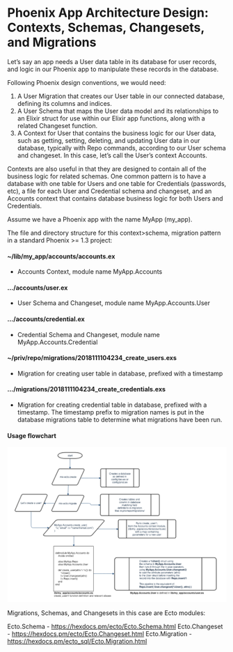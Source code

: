 # Phoenix App Architecture Design: Contexts, Schemas, Changesets, and Migrations

Let’s say an app needs a User data table in its database for user records, and logic in our Phoenix app to manipulate these records in the database.

Following Phoenix design conventions, we would need:

1. A User Migration that creates our User table in our connected database, defining its columns and indices.
2. A User Schema that maps the User data model and its relationships to an Elixir struct for use within our Elixir app functions, along with a related Changeset function.
3. A Context for User that contains the business logic for our User data, such as getting, setting, deleting, and updating User data in our database, typically with Repo commands, according to our User schema and changeset. In this case, let’s call the User’s context Accounts.

Contexts are also useful in that they are designed to contain all of the business logic for related schemas. One common pattern is to have a database with one table for Users and one table for Credentials (passwords, etc), a file for each User and Credential schema and changeset, and an Accounts context that contains database business logic for both Users and Credentials.

Assume we have a Phoenix app with the name MyApp (my_app).

The file and directory structure for this context>schema, migration pattern in a standard Phoenix >= 1.3 project:

#### ~/lib/my_app/accounts/accounts.ex
- Accounts Context, module name MyApp.Accounts
#### .../accounts/user.ex
-  User Schema and Changeset, module name MyApp.Accounts.User
#### .../accounts/credential.ex
- Credential Schema and Changeset, module name MyApp.Accounts.Credential

#### ~/priv/repo/migrations/2018111104234_create_users.exs
- Migration for creating user table in database, prefixed with a timestamp
#### .../migrations/2018111104234_create_credentials.exs
- Migration for creating credential table in database, prefixed with a timestamp. The timestamp prefix to migration names is put in the database migrations table to determine what migrations have been run.

#### Usage flowchart

![](./migration-context-schema-flow.png)


Migrations, Schemas, and Changesets in this case are Ecto modules:

Ecto.Schema - https://hexdocs.pm/ecto/Ecto.Schema.html
Ecto.Changeset - https://hexdocs.pm/ecto/Ecto.Changeset.html
Ecto.Migration - https://hexdocs.pm/ecto_sql/Ecto.Migration.html
